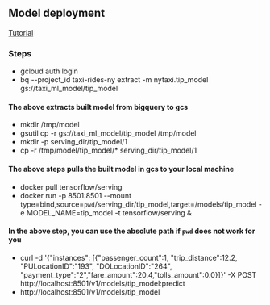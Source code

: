 ## Model deployment
[Tutorial](https://cloud.google.com/bigquery-ml/docs/export-model-tutorial)

### Steps
- gcloud auth login
- bq --project_id taxi-rides-ny extract -m nytaxi.tip_model gs://taxi_ml_model/tip_model

#### The above extracts built model from bigquery to gcs

- mkdir /tmp/model
- gsutil cp -r gs://taxi_ml_model/tip_model /tmp/model
- mkdir -p serving_dir/tip_model/1
- cp -r /tmp/model/tip_model/* serving_dir/tip_model/1

#### The above steps pulls the built model in gcs to your local machine

- docker pull tensorflow/serving
- docker run -p 8501:8501 --mount type=bind,source=`pwd`/serving_dir/tip_model,target=/models/tip_model -e MODEL_NAME=tip_model -t tensorflow/serving &

#### In the above step, you can use the absolute path if `pwd` does not work for you

- curl -d '{"instances": [{"passenger_count":1, "trip_distance":12.2, "PULocationID":"193", "DOLocationID":"264", "payment_type":"2","fare_amount":20.4,"tolls_amount":0.0}]}' -X POST http://localhost:8501/v1/models/tip_model:predict
- http://localhost:8501/v1/models/tip_model
